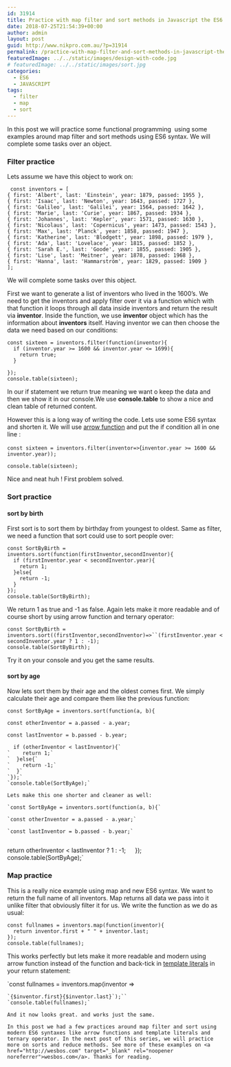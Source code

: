 ```yaml
---
id: 31914
title: Practice with map filter and sort methods in Javascript the ES6 way
date: 2018-07-25T21:54:39+00:00
author: admin
layout: post
guid: http://www.nikpro.com.au/?p=31914
permalink: /practice-with-map-filter-and-sort-methods-in-javascript-the-es6-way/
featuredImage: ../../static/images/design-with-code.jpg
# featuredImage: ../../static/images/sort.jpg
categories:
  - ES6
  - JAVASCRIPT
tags:
  - filter
  - map
  - sort
---
```

In this post we will practice some functional programming  using some examples around map filter and sort methods using ES6 syntax. We will complete some tasks over an object.

### Filter practice

Lets assume we have this object to work on:

` const inventors = [`  
`{ first: 'Albert', last: 'Einstein', year: 1879, passed: 1955 },`  
`{ first: 'Isaac', last: 'Newton', year: 1643, passed: 1727 },`  
`{ first: 'Galileo', last: 'Galilei', year: 1564, passed: 1642 },`  
`{ first: 'Marie', last: 'Curie', year: 1867, passed: 1934 },`  
`{ first: 'Johannes', last: 'Kepler', year: 1571, passed: 1630 },`  
`{ first: 'Nicolaus', last: 'Copernicus', year: 1473, passed: 1543 },`  
`{ first: 'Max', last: 'Planck', year: 1858, passed: 1947 },`  
`{ first: 'Katherine', last: 'Blodgett', year: 1898, passed: 1979 },`  
`{ first: 'Ada', last: 'Lovelace', year: 1815, passed: 1852 },`  
`{ first: 'Sarah E.', last: 'Goode', year: 1855, passed: 1905 },`  
`{ first: 'Lise', last: 'Meitner', year: 1878, passed: 1968 },`  
`{ first: 'Hanna', last: 'Hammarström', year: 1829, passed: 1909 }`  
`];`

We will complete some tasks over this object. 

First we want to generate a list of inventors who lived in the 1600&#8217;s. We need to get the inventors and apply filter over it via a function which with that function it loops through all data inside inventors and return the result via **inventor**. Inside the function, we use **inventor** object which has the information about **inventors** itself. Having inventor we can then choose the data we need based on our conditions:

`const sixteen = inventors.filter(function(inventor){`  
`  if (inventor.year >= 1600 && inventor.year <= 1699){`  
`    return true;`  
`  }`

`});`  
`console.table(sixteen);`

In our if statement we return true meaning we want o keep the data and then we show it in our console.We use **console.table** to show a nice and clean table of returned content.

However this is a long way of writing the code. Lets use some ES6 syntax and shorten it. We will use [arrow function](http://www.nikpro.com.au/all-you-need-to-know-about-arrow-functions-in-javascript/) and put the if condition all in one line :

`const sixteen = inventors.filter(inventor=>`(`inventor.year >= 1600 && inventor.year));`

`console.table(sixteen);`

Nice and neat huh ! First problem solved.

### Sort practice

#### sort by birth

First sort is to sort them by birthday from youngest to oldest. Same as filter, we need a function that sort could use to sort people over:

`const SortByBirth = inventors.sort(function(firstInventor,secondInventor){`  
`  if (firstInventor.year < secondInventor.year){`  
`    return 1;`  
`  }else{`  
`    return -1;`  
`  }`  
`});`  
`console.table(SortByBirth);`

We return 1 as true and -1 as false. Again lets make it more readable and of course short by using arrow function and ternary operator:

`const SortByBirth = inventors.sort((firstInventor,secondInventor)=>``(firstInventor.year < secondInventor.year ? 1 : -1);`  
`console.table(SortByBirth);`

Try it on your console and you get the same results.

#### sort by age

Now lets sort them by their age and the oldest comes first. We simply calculate their age and compare them like the previous function:

`const SortByAge = inventors.sort(function(a, b){`

`const otherInventor = a.passed - a.year;`

`const lastInventor = b.passed - b.year;`


```
  if (otherInventor < lastInventor){`  
`    return 1;`  
`  }else{`  
`    return -1;`  
`  }`  
`});`  
`console.table(SortByAge);`

Lets make this one shorter and cleaner as well:

`const SortByAge = inventors.sort(function(a, b){`

`const otherInventor = a.passed - a.year;`

`const lastInventor = b.passed - b.year;`


```
return otherInventor < lastInventor ? 1 : -1;`  
`});`  
`console.table(SortByAge);`

### Map practice

This is a really nice example using map and new ES6 syntax. We want to return the full name of all inventors. Map returns all data we pass into it unlike filter that obviously filter it for us. We write the function as we do as usual:

`const fullnames = inventors.map(function(inventor){`  
`  return inventor.first + " " + inventor.last;`  
`});`  
`console.table(fullnames);`

This works perfectly but lets make it more readable and modern using arrow function instead of the function and back-tick in [template literals](http://www.nikpro.com.au/template-literals-in-js6-explained/) in your return statement:

`const fullnames = inventors.map(inventor =>
```
`{$inventor.first}{$inventor.last}`);``  
`console.table(fullnames);`

And it now looks great. and works just the same.

In this post we had a few practices around map filter and sort using modern ES6 syntaxes like arrow functions and template literals and ternary operator. In the next post of this series, we will practice more on sorts and reduce methods. See more of these examples on <a href="http://wesbos.com" target="_blank" rel="noopener noreferrer">wesbos.com</a>. Thanks for reading.